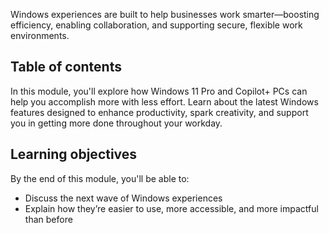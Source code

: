 Windows experiences are built to help businesses work smarter—boosting efficiency, enabling collaboration, and supporting secure, flexible work environments.

## Table of contents

In this module, you'll explore how Windows 11 Pro and Copilot+ PCs can help you accomplish more with less effort. Learn about the latest Windows features designed to enhance productivity, spark creativity, and support you in getting more done throughout your workday.

## Learning objectives

By the end of this module, you'll be able to:

- Discuss the next wave of Windows experiences
- Explain how they’re easier to use, more accessible, and more impactful than before